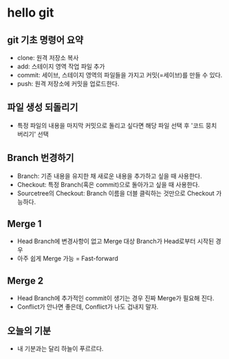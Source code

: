 # hello git

## git 기초 명령어 요약

- clone: 원격 저장소 복사
- add: 스테이지 영역 작업 파일 추가
- commit: 세이브, 스테이지 영역의 파일들을 가지고 커밋(=세이브)를 만들 수 있다.
- push: 원격 저장소에 커밋을 업로드한다.

## 파일 생성 되돌리기

- 특정 파일의 내용을 마지막 커밋으로 돌리고 싶다면 해당 파일 선택 후 '코드 뭉치 버리기' 선택

## Branch 번경하기

- Branch: 기존 내용을 유지한 채 새로운 내용을 추가하고 싶을 때 사용한다.
- Checkout: 특정 Branch(혹은 commit)으로 돌아가고 싶을 때 사용한다.
- Sourcetree의 Checkout: Branch 이름을 더블 클릭하는 것만으로 Checkout 가능하다.

## Merge 1

- Head Branch에 변경사항이 없고 Merge 대상 Branch가 Head로부터 시작된 경우
- 아주 쉽게 Merge 가능 = Fast-forward

## Merge 2

- Head Branch에 추가적인 commit이 생기는 경우 진짜 Merge가 필요해 진다.
- Conflict가 안나면 좋은데, Conflict가 나도 겁내지 말자.

## 오늘의 기분

- 내 기분과는 달리 하늘이 푸르르다.
